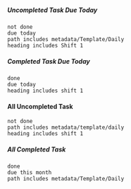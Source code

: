 ##### Uncompleted Task Due Today
```tasks
not done 
due today
path includes metadata/Template/Daily
heading includes Shift 1
```
##### Completed Task Due Today
```tasks
done 
due today
heading includes shift 1
```
#### All Uncompleted Task
```tasks
not done
path includes metadata/template/daily
heading includes shift 1
```
##### All Completed Task
```tasks
done
due this month
path includes metadata/Template/Daily
```
